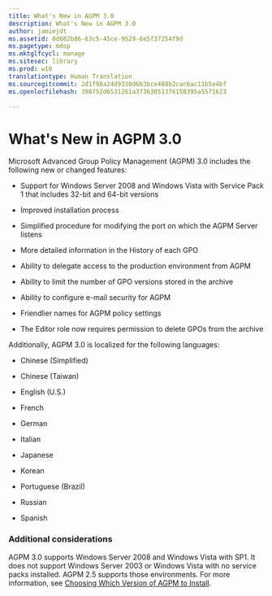 ```yaml
---
title: What's New in AGPM 3.0
description: What's New in AGPM 3.0
author: jamiejdt
ms.assetid: 0d082b86-63c5-45ce-9529-6e5f37254f9d
ms.pagetype: mdop
ms.mktglfcycl: manage
ms.sitesec: library
ms.prod: w10
translationtype: Human Translation
ms.sourcegitcommit: 2d1f98a24d9330d6b3bce488b2cac6ac11b5e4bf
ms.openlocfilehash: 398752d6531261a37363051376158395a5571623

---
```



# What's New in AGPM 3.0


Microsoft Advanced Group Policy Management (AGPM) 3.0 includes the following new or changed features:

-   Support for Windows Server 2008 and Windows Vista with Service Pack 1 that includes 32-bit and 64-bit versions

-   Improved installation process

-   Simplified procedure for modifying the port on which the AGPM Server listens

-   More detailed information in the History of each GPO

-   Ability to delegate access to the production environment from AGPM

-   Ability to limit the number of GPO versions stored in the archive

-   Ability to configure e-mail security for AGPM

-   Friendlier names for AGPM policy settings

-   The Editor role now requires permission to delete GPOs from the archive

Additionally, AGPM 3.0 is localized for the following languages:

-   Chinese (Simplified)

-   Chinese (Taiwan)

-   English (U.S.)

-   French

-   German

-   Italian

-   Japanese

-   Korean

-   Portuguese (Brazil)

-   Russian

-   Spanish

### Additional considerations

AGPM 3.0 supports Windows Server 2008 and Windows Vista with SP1. It does not support Windows Server 2003 or Windows Vista with no service packs installed. AGPM 2.5 supports those environments. For more information, see [Choosing Which Version of AGPM to Install](choosing-which-version-of-agpm-to-install.md).

 

 








<!--HONumber=Jun16_HO4-->


